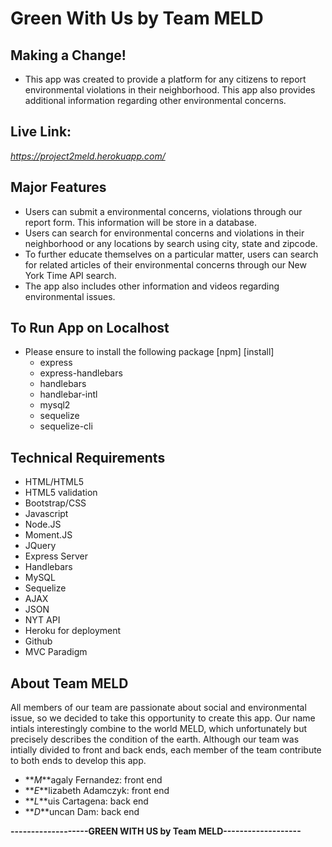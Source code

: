 # Green With Us by Team MELD

## Making a Change!
* This app was created to provide a platform for any citizens to report environmental violations in their neighborhood. This app also provides additional information regarding other environmental concerns. 

## Live Link:
*https://project2meld.herokuapp.com/*

## Major Features
* Users can submit a environmental concerns, violations through our report form. This information will be store in a database.
* Users can search for environmental concerns and violations in their neighborhood or any locations by search using city, state and zipcode.
* To further educate themselves on a particular matter, users can search for related articles of their environmental concerns through our New York Time API search.
* The app also includes other information and videos regarding environmental issues. 

## To Run App on Localhost
* Please ensure to install the following package [npm] [install]
    * express
    * express-handlebars
    * handlebars
    * handlebar-intl
    * mysql2
    * sequelize
    * sequelize-cli

## Technical Requirements
* HTML/HTML5
* HTML5 validation
* Bootstrap/CSS
* Javascript
* Node.JS 
* Moment.JS
* JQuery
* Express Server
* Handlebars
* MySQL
* Sequelize 
* AJAX
* JSON
* NYT API 
* Heroku for deployment
* Github 
* MVC Paradigm

## About Team MELD

All members of our team are passionate about social and environmental issue, so we decided to take this opportunity to create this app.
Our name intials interestingly combine to the world MELD, which unfortunately but precisely describes the condition of the earth.
Although our team was intially divided to front and back ends, each member of the team contribute to both ends to develop this app.

* **_M_**agaly Fernandez: front end  
* **_E_**lizabeth Adamczyk: front end 
* **_L_**uis Cartagena: back end
* **_D_**uncan Dam: back end



**-------------------GREEN WITH US by Team MELD-------------------**